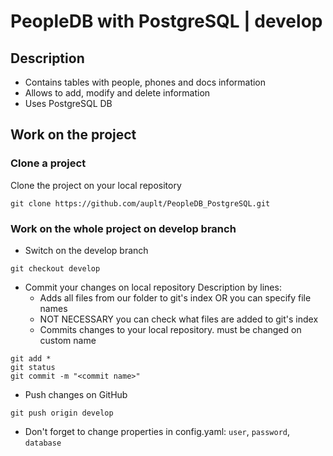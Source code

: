 # PeopleDB with PostgreSQL | develop

## Description

- Contains tables with people, phones and docs information
- Allows to add, modify and delete information
- Uses PostgreSQL DB

## Work on the project

### Clone a project

Clone the project on your local repository
```
git clone https://github.com/auplt/PeopleDB_PostgreSQL.git
```

### Work on the whole project on develop branch

- Switch on the develop branch
```
git checkout develop
```
- Commit your changes on local repository
    Description by lines:
  - Adds all files from our folder to git's index OR you can specify file names
  - NOT NECESSARY you can check what files are added to git's index
  - Commits changes to your local repository. <commit name> must be changed on custom name
```
git add *
git status
git commit -m "<commit name>"
```
- Push changes on GitHub
```
git push origin develop
```
- Don't forget to change properties in config.yaml: ```user```, ```password```, ```database```